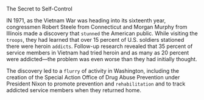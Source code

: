 The Secret to Self-Control

IN 1971, as the Vietnam War was heading into its sixteenth year,
congressmen Robert Steele from Connecticut and Morgan Murphy
from Illinois made a discovery that `stunned` the American public.
While visiting the `troops`, they had learned that over 15 percent of U.S.
soldiers stationed there were heroin `addicts`. Follow-up research
revealed that 35 percent of service members in Vietnam had tried
heroin and as many as 20 percent were addicted—the problem was
even worse than they had initially thought.

The discovery led to a `flurry` of activity in Washington, including the
creation of the Special Action Office of Drug Abuse Prevention under
President Nixon to promote prevention and `rehabilitation` and to track
addicted service members when they returned home.